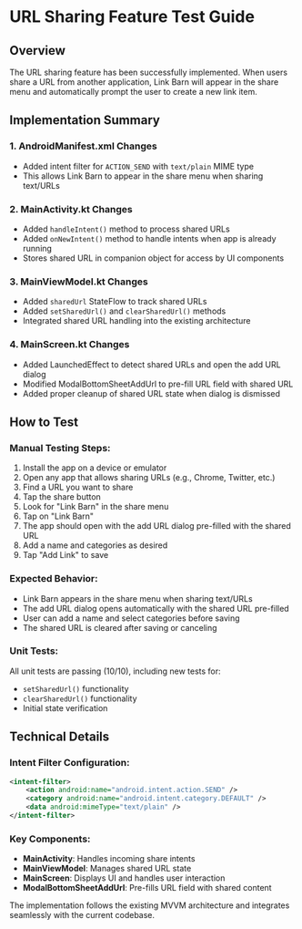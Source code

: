 # URL Sharing Feature Test Guide

## Overview
The URL sharing feature has been successfully implemented. When users share a URL from another application, Link Barn will appear in the share menu and automatically prompt the user to create a new link item.

## Implementation Summary

### 1. AndroidManifest.xml Changes
- Added intent filter for `ACTION_SEND` with `text/plain` MIME type
- This allows Link Barn to appear in the share menu when sharing text/URLs

### 2. MainActivity.kt Changes
- Added `handleIntent()` method to process shared URLs
- Added `onNewIntent()` method to handle intents when app is already running
- Stores shared URL in companion object for access by UI components

### 3. MainViewModel.kt Changes
- Added `sharedUrl` StateFlow to track shared URLs
- Added `setSharedUrl()` and `clearSharedUrl()` methods
- Integrated shared URL handling into the existing architecture

### 4. MainScreen.kt Changes
- Added LaunchedEffect to detect shared URLs and open the add URL dialog
- Modified ModalBottomSheetAddUrl to pre-fill URL field with shared URL
- Added proper cleanup of shared URL state when dialog is dismissed

## How to Test

### Manual Testing Steps:
1. Install the app on a device or emulator
2. Open any app that allows sharing URLs (e.g., Chrome, Twitter, etc.)
3. Find a URL you want to share
4. Tap the share button
5. Look for "Link Barn" in the share menu
6. Tap on "Link Barn"
7. The app should open with the add URL dialog pre-filled with the shared URL
8. Add a name and categories as desired
9. Tap "Add Link" to save

### Expected Behavior:
- Link Barn appears in the share menu when sharing text/URLs
- The add URL dialog opens automatically with the shared URL pre-filled
- User can add a name and select categories before saving
- The shared URL is cleared after saving or canceling

### Unit Tests:
All unit tests are passing (10/10), including new tests for:
- `setSharedUrl()` functionality
- `clearSharedUrl()` functionality  
- Initial state verification

## Technical Details

### Intent Filter Configuration:
```xml
<intent-filter>
    <action android:name="android.intent.action.SEND" />
    <category android:name="android.intent.category.DEFAULT" />
    <data android:mimeType="text/plain" />
</intent-filter>
```

### Key Components:
- **MainActivity**: Handles incoming share intents
- **MainViewModel**: Manages shared URL state
- **MainScreen**: Displays UI and handles user interaction
- **ModalBottomSheetAddUrl**: Pre-fills URL field with shared content

The implementation follows the existing MVVM architecture and integrates seamlessly with the current codebase.

